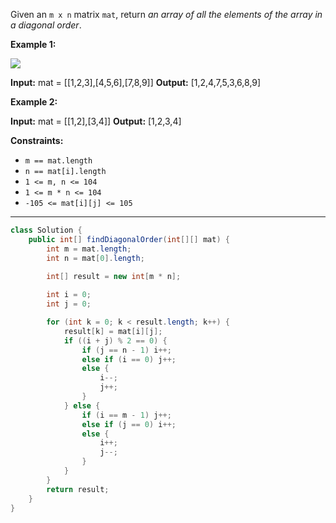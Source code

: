 Given an `m x n` matrix `mat`, return _an array of all the elements of the array in a diagonal order_.

**Example 1:**

![](https://assets.leetcode.com/uploads/2021/04/10/diag1-grid.jpg)

**Input:** mat = [[1,2,3],[4,5,6],[7,8,9]]
**Output:** [1,2,4,7,5,3,6,8,9]

**Example 2:**

**Input:** mat = [[1,2],[3,4]]
**Output:** [1,2,3,4]

**Constraints:**

-   `m == mat.length`
-   `n == mat[i].length`
-   `1 <= m, n <= 104`
-   `1 <= m * n <= 104`
-   `-105 <= mat[i][j] <= 105`

---

```java
class Solution {
    public int[] findDiagonalOrder(int[][] mat) {
        int m = mat.length;
        int n = mat[0].length;
        
        int[] result = new int[m * n];

        int i = 0;
        int j = 0;

        for (int k = 0; k < result.length; k++) {
            result[k] = mat[i][j];
            if ((i + j) % 2 == 0) {
                if (j == n - 1) i++;
                else if (i == 0) j++;
                else {
                    i--;
                    j++;
                }
            } else {
                if (i == m - 1) j++;
                else if (j == 0) i++;
                else {
                    i++;
                    j--;
                }
            }
        }
        return result;
    }
}  
```